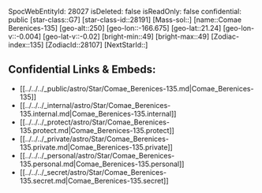 ﻿---
location: [21.24,-166.675,250]
type: Star
tags:
- astro/Star

---
SpocWebEntityId: 28027
isDeleted: false
isReadOnly: false
confidential: public
[star-class::G7]
[star-class-id::28191]
[Mass-sol::]
[name::Comae Berenices-135]
[geo-alt::250]
[geo-lon::-166.675]
[geo-lat::21.24]
[geo-lon-v::-0.004]
[geo-lat-v::-0.02]
[bright-min::49]
[bright-max::49]
[Zodiac-index::135]
[ZodiacId::28107]
[NextStarId::]



## Confidential Links & Embeds: 
- [[../../../_public/astro/Star/Comae_Berenices-135.md|Comae_Berenices-135]] 
- [[../../../_internal/astro/Star/Comae_Berenices-135.internal.md|Comae_Berenices-135.internal]] 
- [[../../../_protect/astro/Star/Comae_Berenices-135.protect.md|Comae_Berenices-135.protect]] 
- [[../../../_private/astro/Star/Comae_Berenices-135.private.md|Comae_Berenices-135.private]] 
- [[../../../_personal/astro/Star/Comae_Berenices-135.personal.md|Comae_Berenices-135.personal]] 
- [[../../../_secret/astro/Star/Comae_Berenices-135.secret.md|Comae_Berenices-135.secret]]

